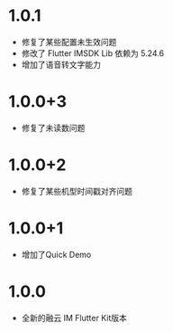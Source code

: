 # 1.0.1

* 修复了某些配置未生效问题
* 修改了 Flutter IMSDK Lib 依赖为 5.24.6
* 增加了语音转文字能力

# 1.0.0+3

* 修复了未读数问题

# 1.0.0+2

* 修复了某些机型时间戳对齐问题

# 1.0.0+1

* 增加了Quick Demo

# 1.0.0

* 全新的融云 IM Flutter Kit版本
